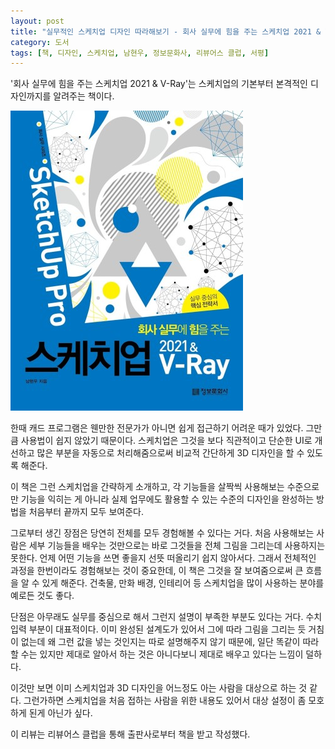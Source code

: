 ```yaml
---
layout: post
title: "실무적인 스케치업 디자인 따라해보기 - 회사 실무에 힘을 주는 스케치업 2021 & V-Ray"
category: 도서
tags: [책, 디자인, 스케치업, 남현우, 정보문화사, 리뷰어스 클럽, 서평]
---
```


'회사 실무에 힘을 주는 스케치업 2021 & V-Ray'는
스케치업의 기본부터 본격적인 디자인까지를 알려주는 책이다.

![표지](/images/book/sketchup-2021-and-v-ray-book-h480.jpg)

한때 캐드 프로그램은 웬만한 전문가가 아니면 쉽게 접근하기 어려운 때가 있었다.
그만큼 사용법이 쉽지 않았기 때문이다.
스케치업은 그것을 보다 직관적이고 단순한 UI로 개선하고
많은 부분을 자동으로 처리해줌으로써
비교적 간단하게 3D 디자인을 할 수 있도록 해준다.

이 책은 그런 스케치업을 간략하게 소개하고,
각 기능들을 살짝씩 사용해보는 수준으로만 기능을 익히는 게 아니라
실제 업무에도 활용할 수 있는 수준의 디자인을 완성하는 방법을
처음부터 끝까지 모두 보여준다.

그로부터 생긴 장점은 당연히 전체를 모두 경험해볼 수 있다는 거다.
처음 사용해보는 사람은 세부 기능들을 배우는 것만으로는
바로 그것들을 전체 그림을 그리는데 사용하지는 못한다.
언제 어떤 기능을 쓰면 좋을지 선뜻 떠올리기 쉽지 않아서다.
그래서 전체적인 과정을 한번이라도 경험해보는 것이 중요한데,
이 책은 그것을 잘 보여줌으로써 큰 흐름을 알 수 있게 해준다.
건축물, 만화 배경, 인테리어 등 스케치업을 많이 사용하는 분야를 예로든 것도 좋다.

단점은 아무래도 실무를 중심으로 해서 그런지 설명이 부족한 부분도 있다는 거다.
수치 입력 부분이 대표적이다.
이미 완성된 설계도가 있어서 그에 따라 그림을 그리는 듯 거침이 없는데
왜 그런 값을 넣는 것인지는 따로 설명해주지 않기 때문에,
일단 똑같이 따라할 수는 있지만 제대로 알아서 하는 것은 아니다보니
제대로 배우고 있다는 느낌이 덜하다.

이것만 보면 이미 스케치업과 3D 디자인을 어느정도 아는 사람을 대상으로 하는 것 같다.
그런가하면 스케치업을 처음 접하는 사람을 위한 내용도 있어서
대상 설정이 좀 모호하게 된게 아닌가 싶다.



<div class="im im-info">
이 리뷰는 리뷰어스 클럽을 통해 출판사로부터 책을 받고 작성했다.
</div>

